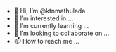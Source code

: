 - 👋 Hi, I’m @ktnmathulada
- 👀 I’m interested in ...
- 🌱 I’m currently learning ...
- 💞️ I’m looking to collaborate on ...
- 📫 How to reach me ...

<!---
ktnmathulada/ktnmathulada is a ✨ special ✨ repository because its `README.md` (this file) appears on your GitHub profile.
You can click the Preview link to take a look at your changes.
--->
